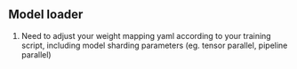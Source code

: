 ## Model loader
1. Need to adjust your weight mapping yaml according to your training script, including model sharding parameters (eg. tensor parallel, pipeline parallel)